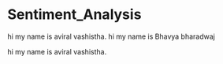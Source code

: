 # Sentiment_Analysis

hi my name is aviral vashistha.
hi my name is Bhavya bharadwaj

hi my name is aviral vashistha.
